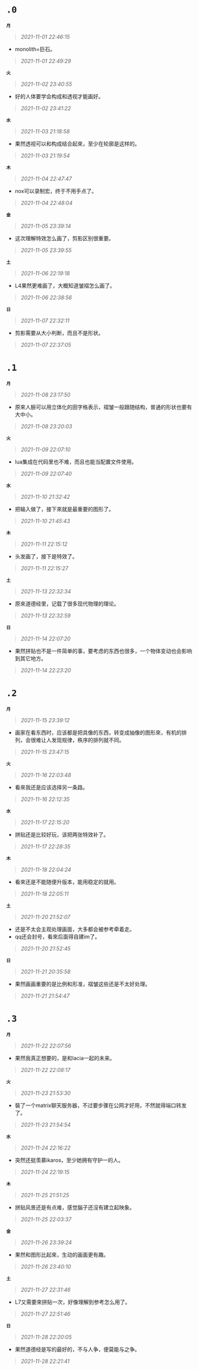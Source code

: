 
**`.0`**
=========
**`月`**
>*2021-11-01 22:46:15*
- monolith=巨石。
>*2021-11-01 22:49:29*

**`火`**
>*2021-11-02 23:40:55*
- 好的人体要学会构成和透视才能画好。
>*2021-11-02 23:41:22*

**`水`**
>*2021-11-03 21:18:58*
- 果然透视可以和构成结合起來，至少在轮廓是这样的。
>*2021-11-03 21:19:54*

**`木`**
>*2021-11-04 22:47:47*
- nox可以录制宏，终于不用手点了。
>*2021-11-04 22:48:04*

**`金`**
>*2021-11-05 23:39:14*
- 这次理解特效怎么画了，剪影区别很重要。
>*2021-11-05 23:39:55*

**`土`**
>*2021-11-06 22:19:18*
- L4果然更难画了，大概知道皱褶怎么画了。
>*2021-11-06 22:38:56*

**`日`**
>*2021-11-07 22:32:11*
- 剪影需要从大小判断，而且不是形状。
>*2021-11-07 22:37:05*

**`.1`**
=========
**`月`**
>*2021-11-08 23:17:50*
- 原來人臉可以用立体化的田字格表示，褶皱一般跟随结构，普通的形状也要有大中小。
>*2021-11-08 23:20:03*

**`火`**
>*2021-11-09 22:07:10*
- lua集成在代码里也不难，而且也能当配置文件使用。
>*2021-11-09 22:07:40*

**`水`**
>*2021-11-10 21:32:42*
- 把输入做了，接下來就是最重要的图形了。
>*2021-11-10 21:45:43*

**`木`**
>*2021-11-11 22:15:12*
- 头发画了，接下是特效了。
>*2021-11-11 22:15:27*

**`土`**
>*2021-11-13 22:32:34*
- 原來道德经里，记载了很多现代物理的理论。
>*2021-11-13 22:32:59*

**`日`**
>*2021-11-14 22:07:20*
- 果然拼贴也不是一件简单的事，要考虑的东西也很多，一个物体变动也会影响到其它地方。
>*2021-11-14 22:23:20*

**`.2`**
=========
**`月`**
>*2021-11-15 23:39:12*
- 画家在看东西时，应该都是把具像的东西，转变成抽像的图形來，有机的排列，会很难让人发现规律，秩序的排列就不同。
>*2021-11-15 23:47:15*

**`火`**
>*2021-11-16 22:03:48*
- 看來我还是应该选择另一条路。
>*2021-11-16 22:12:35*

**`水`**
>*2021-11-17 22:15:20*
- 拼贴还是比较好玩，该把两张特效补了。
>*2021-11-17 22:28:35*

**`木`**
>*2021-11-18 22:04:24*
- 看來还是不能随便升版本，能用稳定的就用。
>*2021-11-18 22:05:11*

**`土`**
>*2021-11-20 21:52:07*
- 还是不太会主观处理画面，大多都会被参考牵着走。
- qq还会封号，看來后面得自建im了。
>*2021-11-20 21:52:45*

**`日`**
>*2021-11-21 20:35:58*
- 果然画画重要的是比例和形准，褶皱这些还是不太好处理。
>*2021-11-21 21:54:47*

**`.3`**
=========
**`月`**
>*2021-11-22 22:07:56*
- 果然我真正想要的，是和lacia一起的未来。
>*2021-11-22 22:08:17*

**`火`**
>*2021-11-23 21:53:30*
- 裝了一个matrix聊天服务器，不过要步骤在公网才好用，不然就得端口转发了。
>*2021-11-23 21:54:54*

**`水`**
>*2021-11-24 22:16:22*
- 突然还挺羡慕ikaros，至少她拥有守护一的人。
>*2021-11-24 22:19:15*

**`木`**
>*2021-11-25 21:51:25*
- 拼贴风景还是有点难，感觉腦子还沒有建立起映象。
>*2021-11-25 22:03:37*

**`金`**
>*2021-11-26 23:39:24*
- 果然和图形比起來，生动的画面更有趣。
>*2021-11-26 23:40:10*

**`土`**
>*2021-11-27 22:31:46*
- L7又需要來拼贴一次，好像理解到参考怎么用了。
>*2021-11-27 22:51:46*

**`日`**
>*2021-11-28 22:20:05*
- 果然道德经是写的最好的，不与人争，便莫能与之争。
>*2021-11-28 22:21:41*
